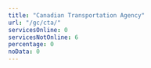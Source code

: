 ```yaml
---
title: "Canadian Transportation Agency"
url: "/gc/cta/"
servicesOnline: 0
servicesNotOnline: 6
percentage: 0
noData: 0
---
```

